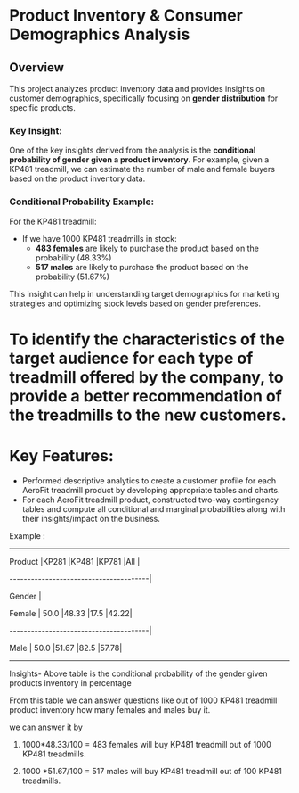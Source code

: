 # Product Inventory & Consumer Demographics Analysis

## Overview
This project analyzes product inventory data and provides insights on customer demographics, specifically focusing on **gender distribution** for specific products. 

### Key Insight:
One of the key insights derived from the analysis is the **conditional probability of gender given a product inventory**. For example, given a KP481 treadmill, we can estimate the number of male and female buyers based on the product inventory data.

### Conditional Probability Example:
For the KP481 treadmill:
- If we have 1000 KP481 treadmills in stock:
  - **483 females** are likely to purchase the product based on the probability (48.33%)
  - **517 males** are likely to purchase the product based on the probability (51.67%)

This insight can help in understanding target demographics for marketing strategies and optimizing stock levels based on gender preferences.

# To identify the characteristics of the target audience for each type of treadmill offered by the company, to provide a better recommendation of the treadmills to the new customers.

# Key Features:

   - Performed descriptive analytics to create a customer profile for each AeroFit treadmill product by developing appropriate tables and charts.
   - For each AeroFit treadmill product, constructed two-way contingency tables and compute all conditional and marginal probabilities along with their insights/impact on the business.

Example :

----------------------------------------

Product |KP281	|KP481	|KP781	|All  |

---------------------------------------|

Gender				                         |

Female |	50.0	|48.33	|17.5	   |42.22|

---------------------------------------|

Male	 | 50.0	|51.67	|82.5	   |57.78|

----------------------------------------

Insights- Above table is the conditional probability of the gender given products inventory in percentage

From this table we can answer questions like out of 1000 KP481 treadmill product inventory how many females and males buy it.

we can answer it by
1) 1000*48.33/100 = 483 females will buy KP481 treadmill out of 1000 KP481 treadmills.

2) 1000 *51.67/100 = 517 males will buy KP481 treadmill out of 100 KP481 treadmills.
